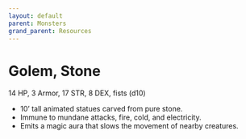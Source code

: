 ```yaml
---
layout: default
parent: Monsters
grand_parent: Resources
---
```


# Golem, Stone

14 HP, 3 Armor, 17 STR, 8 DEX, fists (d10)  

- 10’ tall animated statues carved from pure stone.  
- Immune to mundane attacks, fire, cold, and electricity.  
- Emits a magic aura that slows the movement of nearby creatures.  
  
